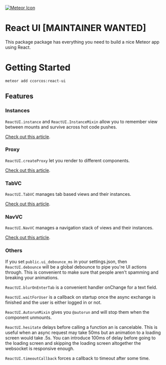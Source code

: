[![Meteor Icon](http://icon.meteor.com/package/ccorcos:react-ui)](https://atmospherejs.com/ccorcos/react-ui)

# React UI [MAINTAINER WANTED]

This package package has everything you need to build a nice Meteor app using React.

# Getting Started

    meteor add ccorcos:react-ui

## Features

### Instances

`ReactUI.instance` and `ReactUI.InstanceMixin` allow you to remember view between mounts and survive across hot code pushes.

[Check out this article](https://medium.com/p/e8b68bf398f4/).

### Proxy

`ReactUI.createProxy` let you render to different components.

[Check out this article](https://medium.com/p/bb368510aad4/).

### TabVC

`ReactUI.TabVC` manages tab based views and their instances.

[Check out this article](https://medium.com/p/48af935a5cd9/).

### NavVC

`ReactUI.NavVC` manages a navigation stack of views and their instances.

[Check out this article](https://medium.com/p/414328034e6a/).

### Others

If you set `public.ui_debounce_ms` in your settings.json, then `ReactUI.debounce` will be a global debounce to pipe you're UI actions through. This is convenient to make sure that people aren't spamming and breaking your animations.

`ReactUI.blurOnEnterTab` is a convenient handler onChange for a text field.

`ReactUI.waitForUser` is a callback on startup once the async exchange is finished and the user is either logged in or not.

`ReactUI.AutorunMixin` gives you `@autorun` and will stop them when the component unmounts.

`ReactUI.hesitate` delays before calling a function an is cancelable. This is useful when an async request may take 50ms but an animation to a loading screen would take .5s. You can introduce 100ms of delay before going to the loading screen and skipping the loading screen altogether the websocket is responsive enough.

`ReactUI.timeoutCallback` forces a callback to timeout after some time.
